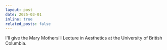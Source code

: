 ```yaml
---
layout: post
date: 2025-03-01
inline: true
related_posts: false
---
```


I'll give the Mary Mothersill Lecture in Aesthetics at the University of British Columbia.
